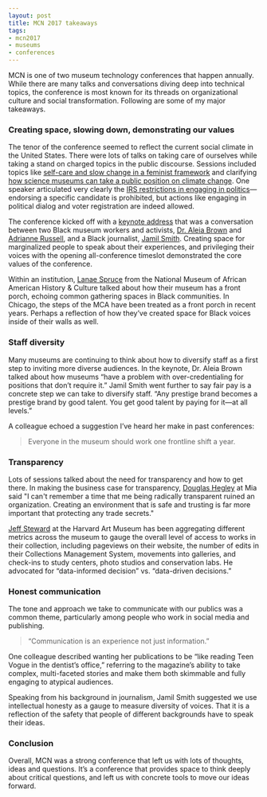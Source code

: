 ```yaml
---
layout: post
title: MCN 2017 takeaways
tags:
- mcn2017
- museums
- conferences
---
```

MCN is one of two museum technology conferences that happen annually. While there are many talks and conversations diving deep into technical topics, the conference is most known for its threads on organizational culture and social transformation. Following are some of my major takeaways. 

### Creating space, slowing down, demonstrating our values 
The tenor of the conference seemed to reflect the current social climate in the United States. There were lots of talks on taking care of ourselves while taking a stand on charged topics in the public discourse. Sessions included topics like [self-care and slow change in a feminist framework](https://conference.mcn.edu/2017/profile.cfm?profile_name=session&master_key=51952C10-E230-0B3B-FC80-B921E0B0A824&page_key=&xtemplate&userLGNKEY=0) and clarifying [how science museums can take a public position on climate change](https://www.youtube.com/watch?v=fsDSboRU1PQ). One speaker articulated very clearly the [IRS restrictions in engaging in politics](https://www.youtube.com/watch?v=2xh6ZtRk2bU)—endorsing a specific candidate is prohibited, but actions like engaging in political dialog and voter registration are indeed allowed.

The conference kicked off with a [keynote address](https://www.youtube.com/watch?v=pRyXH_HyPMw) that was a conversation between two Black museum workers and activists, [Dr. Aleia Brown](https://twitter.com/CollardStudies) and [Adrianne Russell](https://twitter.com/adriannerussell), and a Black journalist, [Jamil Smith](https://twitter.com/JamilSmith). Creating space for marginalized people to speak about their experiences, and privileging their voices with the opening all-conference timeslot demonstrated the core values of the conference. 

Within an institution, [Lanae Spruce](https://twitter.com/_BlackMuses) from the National Museum of African American History & Culture talked about how their museum has a front porch, echoing common gathering spaces in Black communities. In Chicago, the steps of the MCA have been treated as a front porch in recent years. Perhaps a reflection of how they’ve created space for Black voices inside of their walls as well.

### Staff diversity
Many museums are continuing to think about how to diversify staff as a first step to inviting more diverse audiences. In the keynote, Dr. Aleia Brown talked about how museums “have a problem with over-credentialing for positions that don’t require it.” Jamil Smith went further to say fair pay is a concrete step we can take to diversify staff. “Any prestige brand becomes a prestige brand by good talent. You get good talent by paying for it—at all levels.”

A colleague echoed a suggestion I’ve heard her make in past conferences: 

> Everyone in the museum should work one frontline shift a year.

### Transparency
Lots of sessions talked about the need for transparency and how to get there. In making the business case for transparency, [Douglas Hegley](https://twitter.com/dhegley) at Mia said "I can't remember a time that me being radically transparent ruined an organization. Creating an environment that is safe and trusting is far more important that protecting any trade secrets."

[Jeff Steward](https://twitter.com/jeffssteward) at the Harvard Art Museum has been aggregating different metrics across the museum to gauge the overall level of access to works in their collection, including pageviews on their website, the number of edits in their Collections Management System, movements into galleries, and check-ins to study centers, photo studios and conservation labs. He advocated for “data-informed decision” vs. “data-driven decisions.”

### Honest communication 
The tone and approach we take to communicate with our publics was a common theme, particularly among people who work in social media and publishing.

> “Communication is an experience not just information.”

One colleague described wanting her publications to be “like reading Teen Vogue in the dentist’s office,” referring to the magazine’s ability to take complex, multi-faceted stories and make them both skimmable and fully engaging to atypical audiences. 

Speaking from his background in journalism, Jamil Smith suggested we use intellectual honesty as a gauge to measure diversity of voices. That it is a reflection of the safety that people of different backgrounds have to speak their ideas. 

### Conclusion
Overall, MCN was a strong conference that left us with lots of thoughts, ideas and questions. It’s a conference that provides space to think deeply about critical questions, and left us with concrete tools to move our ideas forward. 
